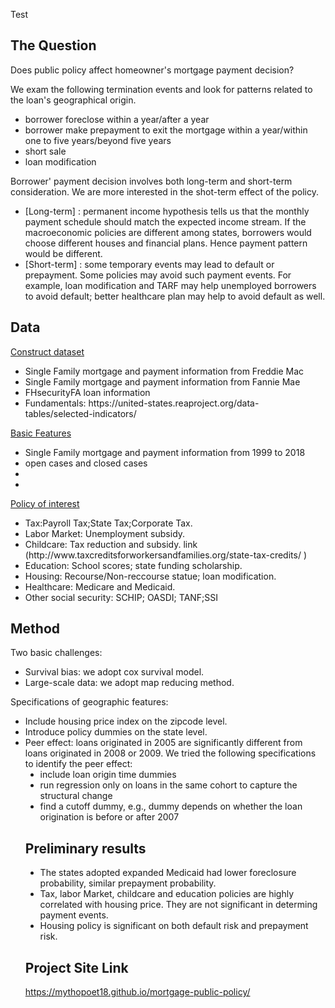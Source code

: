 Test

## The Question
Does public policy affect homeowner's mortgage payment decision?<br>

We exam the following termination events and look for patterns related to the loan's geographical origin.
<ul type="disc">
	<li>borrower foreclose within a year/after a year</li>
	<li>borrower make prepayment to exit the mortgage within a year/within one to five years/beyond five years</li>
	<li>short sale </li>
	<li>loan modification</li>
</ul>
  
Borrower' payment decision involves both long-term and short-term consideration. We are more interested in the shot-term effect of the policy.
<ul type="disc">
	<li>[Long-term]
		: permanent income hypothesis tells us that the monthly payment schedule should match the expected income stream. If the macroeconomic policies are different among states, borrowers would choose different houses and financial plans. Hence payment pattern would be different.</li>
	<li>[Short-term]
		: some temporary events may lead to default or prepayment. Some policies may avoid such payment events. For example, loan modification and TARF may help unemployed borrowers to avoid default; better healthcare plan may help to avoid default as well. </li>
</ul>

## Data

[Construct dataset](https://placehold.it/15/c5f015/000000?text=+)<br>
<ul type="disc">
	<li>Single Family mortgage and payment information from Freddie Mac</li>
	<li>Single Family mortgage and payment information from Fannie Mae</li>
	<li>FHsecurityFA loan information</li>
	<li>Fundamentals: https://united-states.reaproject.org/data-tables/selected-indicators/</li>
</ul>
 
[Basic Features](https://placehold.it/15/c5f015/000000?text=+)<br>
<ul type="disc">
	<li>Single Family mortgage and payment information from 1999 to 2018</li>
	<li>  open cases and closed cases</li>
	<li></li>
	<li></li>
</ul>

[Policy of interest](https://placehold.it/15/c5f015/000000?text=+)<br>
<ul type="disc">
	<li>Tax:Payroll Tax;State Tax;Corporate Tax. </li>
	<li>Labor Market: Unemployment subsidy. </li>
	<li>Childcare: Tax reduction and subsidy. link (http://www.taxcreditsforworkersandfamilies.org/state-tax-credits/
) </li>
	<li>Education: School scores; state funding scholarship. </li>
	<li>Housing: Recourse/Non-reccourse statue; loan modification.</li>
	<li>Healthcare: Medicare and Medicaid. </li>
	<li>Other social security: SCHIP; OASDI; TANF;SSI</li>
</ul>

## Method
Two basic challenges:
<ul type="disc">
	<li> Survival bias: we adopt cox survival model. </li>
	<li> Large-scale data: we adopt map reducing method. </li>
</ul>

Specifications of geographic features:
<ul type="disc">
	<li> Include housing price index on the zipcode level.</li>
	<li> Introduce policy dummies on the state level. </li>
	<li> Peer effect: loans originated in 2005 are significantly different from loans originated in 2008 or 2009. We tried the following specifications to identify the peer effect: 
	<ul type="disc">
		<li>include loan origin time dummies</li>
		<li>run regression only on loans in the same cohort to capture the structural change</li>
		<li>find a cutoff dummy, e.g., dummy depends on whether the loan origination is before or after 2007</li>
		</li>
</ul>

## Preliminary results
<ul type="disc">
	<li>The states adopted expanded Medicaid had lower foreclosure probability, similar prepayment probability.</li>
	<li>Tax, labor Market, childcare and education policies are highly correlated with housing price. They are not significant in determing payment events.</li>
	<li>Housing policy is significant on both default risk and prepayment risk.</li>
</ul>
  
## Project Site Link
https://mythopoet18.github.io/mortgage-public-policy/ <br>


